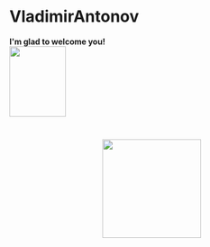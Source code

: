 # VladimirAntonov
<strong>I'm glad to welcome you!</strong>
<br><img src="https://i.pinimg.com/564x/ff/cd/a1/ffcda1ddf83fe41924b1481d0ad1ccee.jpg" width="100" height="125">


<div align="center" style="margin: 40px 0">
   <a href="https://vladimirskills.github.io/VladimirAntonov/">
       <img width="175px" src="https://komarev.com/ghpvc/?username=VladimirSkills&color=DE002D">
   </a>
</div>
